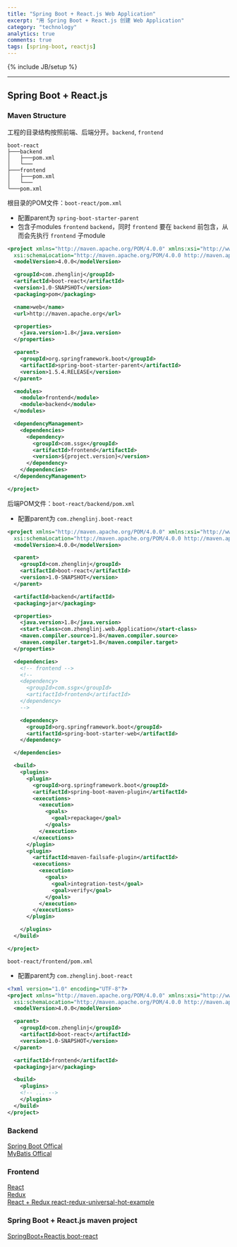 ```yaml
---
title: "Spring Boot + React.js Web Application"
excerpt: "用 Spring Boot + React.js 创建 Web Application"
category: "technology"
analytics: true
comments: true
tags: [spring-boot, reactjs]
---
```

{% include JB/setup %}

<!-- TODO -->

---

## Spring Boot + React.js

### Maven Structure

工程的目录结构按照前端、后端分开。`backend`, `frontend`

```
boot-react
├───backend
│   ├───pom.xml
│   └───
├───frontend
│   ├───pom.xml
│   └───
└───pom.xml
```

根目录的POM文件：`boot-react/pom.xml`

- 配置parent为 `spring-boot-starter-parent`
- 包含子modules `frontend` `backend`，同时 `frontend` 要在 `backend` 前包含，从而会先执行 `frontend` 子module

```xml
<project xmlns="http://maven.apache.org/POM/4.0.0" xmlns:xsi="http://www.w3.org/2001/XMLSchema-instance"
  xsi:schemaLocation="http://maven.apache.org/POM/4.0.0 http://maven.apache.org/xsd/maven-4.0.0.xsd">
  <modelVersion>4.0.0</modelVersion>

  <groupId>com.zhenglinj</groupId>
  <artifactId>boot-react</artifactId>
  <version>1.0-SNAPSHOT</version>
  <packaging>pom</packaging>

  <name>web</name>
  <url>http://maven.apache.org</url>

  <properties>
    <java.version>1.8</java.version>
  </properties>

  <parent>
    <groupId>org.springframework.boot</groupId>
    <artifactId>spring-boot-starter-parent</artifactId>
    <version>1.5.4.RELEASE</version>
  </parent>

  <modules>
    <module>frontend</module>
    <module>backend</module>
  </modules>

  <dependencyManagement>
    <dependencies>
      <dependency>
        <groupId>com.ssgx</groupId>
        <artifactId>frontend</artifactId>
        <version>${project.version}</version>
      </dependency>
    </dependencies>
  </dependencyManagement>

</project>
```

后端POM文件：`boot-react/backend/pom.xml`
- 配置parent为 `com.zhenglinj.boot-react`

```xml
<project xmlns="http://maven.apache.org/POM/4.0.0" xmlns:xsi="http://www.w3.org/2001/XMLSchema-instance"
  xsi:schemaLocation="http://maven.apache.org/POM/4.0.0 http://maven.apache.org/xsd/maven-4.0.0.xsd">
  <modelVersion>4.0.0</modelVersion>

  <parent>
    <groupId>com.zhenglinj</groupId>
    <artifactId>boot-react</artifactId>
    <version>1.0-SNAPSHOT</version>
  </parent>

  <artifactId>backend</artifactId>
  <packaging>jar</packaging>

  <properties>
    <java.version>1.8</java.version>
    <start-class>com.zhenglinj.web.Application</start-class>
    <maven.compiler.source>1.8</maven.compiler.source>
    <maven.compiler.target>1.8</maven.compiler.target>
  </properties>

  <dependencies>
    <!-- frontend -->
    <!-- 
    <dependency>
      <groupId>com.ssgx</groupId>
      <artifactId>frontend</artifactId>
    </dependency>
    -->

    <dependency>
      <groupId>org.springframework.boot</groupId>
      <artifactId>spring-boot-starter-web</artifactId>
    </dependency>

  </dependencies>

  <build>
    <plugins>
      <plugin>
        <groupId>org.springframework.boot</groupId>
        <artifactId>spring-boot-maven-plugin</artifactId>
        <executions>
          <execution>
            <goals>
              <goal>repackage</goal>
            </goals>
          </execution>
        </executions>
      </plugin>
      <plugin>
        <artifactId>maven-failsafe-plugin</artifactId>
        <executions>
          <execution>
            <goals>
              <goal>integration-test</goal>
              <goal>verify</goal>
            </goals>
          </execution>
        </executions>
      </plugin>

    </plugins>
  </build>

</project>
```

`boot-react/frontend/pom.xml`
- 配置parent为 `com.zhenglinj.boot-react`

```xml
<?xml version="1.0" encoding="UTF-8"?>
<project xmlns="http://maven.apache.org/POM/4.0.0" xmlns:xsi="http://www.w3.org/2001/XMLSchema-instance"
  xsi:schemaLocation="http://maven.apache.org/POM/4.0.0 http://maven.apache.org/xsd/maven-4.0.0.xsd">
  <modelVersion>4.0.0</modelVersion>

  <parent>
    <groupId>com.zhenglinj</groupId>
    <artifactId>boot-react</artifactId>
    <version>1.0-SNAPSHOT</version>
  </parent>

  <artifactId>frontend</artifactId>
  <packaging>jar</packaging>

  <build>
    <plugins>
    <!-- ... -->
    </plugins>
  </build>
</project>
```

### Backend

[Spring Boot Offical](http://projects.spring.io/spring-boot/)  
[MyBatis Offical](http://www.mybatis.org/mybatis-3/zh/)  

### Frontend

[React](https://facebook.github.io/react/)  
[Redux](http://redux.js.org/)  
[React + Redux react-redux-universal-hot-example](https://github.com/erikras/react-redux-universal-hot-example)  

### Spring Boot + React.js maven project

[SpringBoot+Reactjs boot-react](https://github.com/zhenglinj/boot-react)


